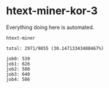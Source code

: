 # htext-miner-kor-3

Everything doing here is automated.

```
htext-miner

total: 2971/9855 (30.14713343480467%)

job0: 539
job1: 626
job2: 580
job3: 640
job4: 586
```